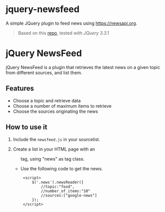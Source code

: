# jquery-newsfeed
A simple JQuery plugin to feed news using https://newsapi.org.

> Based on this [repo](https://github.com/SmItH197/jquery-news), tested with _JQuery 3.3.1_

# jQuery NewsFeed

jQuery NewsFeed is a plugin that retrieves the latest news on a given topic from different sources, and list them.

## Features

* Choose a topic and retrieve data
* Choose a number of maximum items to retrieve
* Choose the sources originating the news

## How to use it

1. Include the `newsfeed.js` in your sourcelist.
2. Create a list in your HTML page with an <ul> tag, using "news" as tag class.
3. Use the following code to get the news.


        <script>
            $('.news').newsReader({
                //topic:"food",
                //number_of_items:"10"
                //sources:["google-news"]
            });
        </script>
